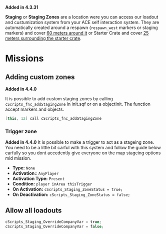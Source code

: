 **Added in 4.3.31**
 
**Staging** or **Staging Zones** are a location were you can access our loadout and custumization system from your ACE self interaction system. They are automatically created around a respawn (`respawn_west` markers or staging markers) and cover [60 meters around it](https://github.com/7Cav/cScripts/blob/master/cScripts/CavFnc/functions/init/fn_initStaging.sqf#L36) or Starter Crate and cover [25 meters surrounding the starter crate](https://github.com/7Cav/cScripts/blob/master/cScripts/CavFnc/functions/logistics/fn_doStarterCrate.sqf#L99).

# Missions 
## Adding custom zones
**Added in 4.4.0**

It is possible to add custom staging zones by calling `cScripts_fnc_addStagingZone` in init.sqf or on a objectInit. The function accept markers and objects.
```cpp
[this, 12] call cScripts_fnc_addStagingZone
```

### Trigger zone
**Added in 4.4.0**
It is possible to make a trigger to act as a stageing zone. You need to be a little bit carful with this system and follow the guide below carfully so you dont accedently give everyone on the map stageing options mid mission.

- **Type:** `None`
- **Activation:**: `AnyPlayer`
- **Activation Type:** `Present`
- **Condition:** `player inArea thisTrigger`
- **On Activation:** `cScripts_Staging_ZoneStatus = true;`
- **On Deactivation:** `cScripts_Staging_ZoneStatus = false;`

## Allow all loadouts
```cpp
cScripts_Staging_OverrideCompanyVar = true;
cScripts_Staging_OverrideCompanyVar = false;
```